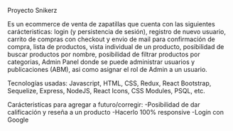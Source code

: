 Proyecto Snikerz

Es un ecommerce de venta de zapatillas que cuenta con las siguientes carácteristicas:
login (y persistencia de sesión),
registro de nuevo usuario,
carrito de compras con checkout y envio de mail para confirmación de compra,
lista de productos,
vista individual de un producto,
posibilidad de buscar productos por nombre,
posibilidad de filtrar productos por categorias,
Admin Panel donde se puede administrar usuarios y publicaciones (ABM), asi como asignar el rol de Admin a un usuario.

Tecnologías usadas:
Javascript, HTML, CSS, Redux, React Bootstrap, Sequelize, Express, NodeJS, React Icons, CSS Modules, PSQL, etc.

Carácteristicas para agregar a futuro/corregir:
-Posibilidad de dar calificación y reseña a un producto
-Hacerlo 100% responsive
-Login con Google
